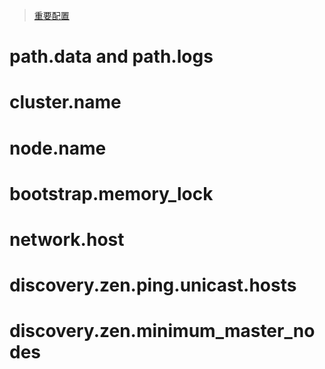 > [重要配置](https://www.elastic.co/guide/en/elasticsearch/reference/5.6/important-settings.html)

# path.data and path.logs
# cluster.name
# node.name
# bootstrap.memory_lock
# network.host
# discovery.zen.ping.unicast.hosts
# discovery.zen.minimum_master_nodes
